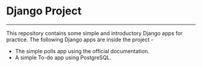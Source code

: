 # Django Project
---
This repository contains some simple and introductory Django apps for practice.
The following Django apps are inside the project -
* The simple polls app using the official documentation.
* A simple To-do app using PostgreSQL.
